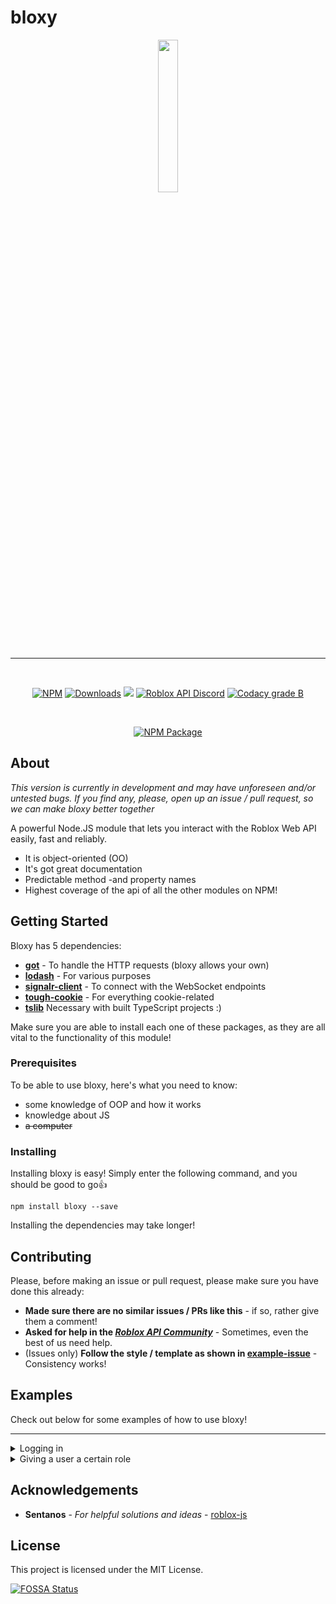 
# bloxy

<p align="center">
  <img width="25%" height="25%" src="https://media.discordapp.net/attachments/513102278538821647/516007264717373451/0yellow_bloxy.png">
</p>

***

<div align="center">
<br>
    <p>
    <a href="https://npmjs.com/package/bloxy"><img src="https://img.shields.io/npm/v/bloxy.svg?maxAge=3600&style=flat-square" alt="NPM"></a>
    <a href="https://npmjs.com/package/bloxy"><img src="https://img.shields.io/npm/dt/bloxy.svg?maxAge=3600&style=flat-square" alt="Downloads"></a>
<a href="https://app.fossa.io/projects/git%2Bgithub.com%2FVisualizememe%2Fbloxy?ref=badge_shield" alt="FOSSA Status"><img src="https://app.fossa.io/api/projects/git%2Bgithub.com%2FVisualizememe%2Fbloxy.svg?type=shield"/></a>
<a href="https://discord.gg/EDXNdAT"><img src="https://img.shields.io/badge/discord-roblox%20api%20chat-blue.svg?style=flat-square&logo=discord" alt="Roblox API Discord"></a>
<a href="https://www.codacy.com/manual/martin_47/bloxy?utm_source=github.com&utm_medium=referral&utm_content=Visualizememe/bloxy&utm_campaign=Badge_Grade"><img src="https://api.codacy.com/project/badge/Grade/560bc4f4762842f5b014a880e488d64d?isInternal=true" alt="Codacy grade B"></a>      

</p>
<br>
<p>
<a href="https://www.npmjs.com/package/bloxy"><img src="https://nodei.co/npm/bloxy.png?downloads=true&downloadRank=true&stars=true" alt="NPM Package"></a>
</p>
</div>

## About
*This version is currently in development and may have unforeseen and/or untested bugs.
If you find any, please, open up an issue / pull request, so we can make bloxy better together*

A powerful Node.JS module that lets you interact with the Roblox Web API easily, fast and reliably.
- It is object-oriented (OO)
- It's got great documentation
- Predictable method -and property names
- Highest coverage of the api of all the other modules on NPM!

## Getting Started

Bloxy has 5 dependencies:

- [**got**](https://www.npmjs.com/package/got) - To handle the HTTP requests (bloxy allows your own)
- [**lodash**](https://www.npmjs.com/package/lodash) - For various purposes
- [**signalr-client**](https://www.npmjs.com/package/signalr-client) - To connect with the WebSocket endpoints
- [**tough-cookie**](https://npmjs.com/package/tough-cookie) - For everything cookie-related
- [**tslib**](https://npmjs.com/package/tough-cookie) Necessary with built TypeScript projects :)

Make sure you are able to install each one of these packages, as they are all vital to the functionality of this module!

### Prerequisites

To be able to use bloxy, here's what you need to know:

- some knowledge of OOP and how it works
- knowledge about JS
- <s>a computer</s>

### Installing

Installing bloxy is easy! Simply enter the following command, and you should be good to go👍

```
npm install bloxy --save
```

Installing the dependencies may take longer!

## Contributing

Please, before making an issue or pull request, please make sure you have done this already:
- **Made sure there are no similar issues / PRs like this** - if so, rather give them a comment!
- **Asked for help in the *[Roblox API Community]()*** - Sometimes, even the best of us need help.
- (Issues only) **Follow the style / template as shown in [example-issue]()** - Consistency works!

## Examples
Check out below for some examples of how to use bloxy!

---

<details><summary>Logging in</summary>

<h5>With cookies</h5>

```js
// In an async environment
const bloxy = require("bloxy");
const client = new bloxy.Client({
    credentials: {
        cookie: "cookie"
    }
});

const authenticatedUser = await client.login();
console.log(`Logged in as ${authenticatedUser.id}`) // --> "Logged in as X"
```

</details>

<details><summary>Giving a user a certain role</summary>

```js
const bloxy = require("bloxy");
const client = new bloxy.Client({
    credentials: {
        cookie: "cookie"
    }
});

await client.login();

const group = await client.getGroup(3544434);
await group.updateMember(
    321, // User id
    123 // Role id
);
```
</details>

## Acknowledgements

* **Sentanos** - *For helpful solutions and ideas* - [roblox-js](https://github.com/sentanos/roblox-js)

## License

This project is licensed under the MIT License.

[![FOSSA Status](https://app.fossa.io/api/projects/git%2Bgithub.com%2FVisualizememe%2Fbloxy.svg?type=large)](https://app.fossa.io/projects/git%2Bgithub.com%2FVisualizememe%2Fbloxy?ref=badge_large)

